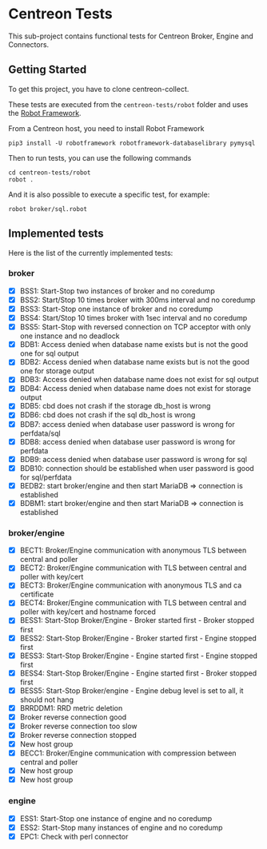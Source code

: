 # Centreon Tests

This sub-project contains functional tests for Centreon Broker, Engine and Connectors.

## Getting Started

To get this project, you have to clone centreon-collect.

These tests are executed from the `centreon-tests/robot` folder and uses the [Robot Framework](https://robotframework.org/).

From a Centreon host, you need to install Robot Framework

```
pip3 install -U robotframework robotframework-databaselibrary pymysql
```

Then to run tests, you can use the following commands

```
cd centreon-tests/robot
robot .
```

And it is also possible to execute a specific test, for example:

```
robot broker/sql.robot
```

## Implemented tests

Here is the list of the currently implemented tests:

### broker

- [x] BSS1: Start-Stop two instances of broker and no coredump
- [x] BSS2: Start/Stop 10 times broker with 300ms interval and no coredump
- [x] BSS3: Start-Stop one instance of broker and no coredump
- [x] BSS4: Start/Stop 10 times broker with 1sec interval and no coredump
- [x] BSS5: Start-Stop with reversed connection on TCP acceptor with only one instance and no deadlock
- [x] BDB1: Access denied when database name exists but is not the good one for sql output
- [x] BDB2: Access denied when database name exists but is not the good one for storage output
- [x] BDB3: Access denied when database name does not exist for sql output
- [x] BDB4: Access denied when database name does not exist for storage output
- [x] BDB5: cbd does not crash if the storage db_host is wrong
- [x] BDB6: cbd does not crash if the sql db_host is wrong
- [x] BDB7: access denied when database user password is wrong for perfdata/sql
- [x] BDB8: access denied when database user password is wrong for perfdata
- [x] BDB9: access denied when database user password is wrong for sql
- [x] BDB10: connection should be established when user password is good for sql/perfdata
- [x] BEDB2: start broker/engine and then start MariaDB => connection is established
- [x] BDBM1: start broker/engine and then start MariaDB => connection is established

### broker/engine

- [x] BECT1: Broker/Engine communication with anonymous TLS between central and poller
- [x] BECT2: Broker/Engine communication with TLS between central and poller with key/cert
- [x] BECT3: Broker/Engine communication with anonymous TLS and ca certificate
- [x] BECT4: Broker/Engine communication with TLS between central and poller with key/cert and hostname forced
- [x] BESS1: Start-Stop Broker/Engine - Broker started first - Broker stopped first
- [x] BESS2: Start-Stop Broker/Engine - Broker started first - Engine stopped first
- [x] BESS3: Start-Stop Broker/Engine - Engine started first - Engine stopped first
- [x] BESS4: Start-Stop Broker/Engine - Engine started first - Broker stopped first
- [x] BESS5: Start-Stop Broker/engine - Engine debug level is set to all, it should not hang
- [x] BRRDDM1: RRD metric deletion
- [x] Broker reverse connection good
- [x] Broker reverse connection too slow
- [x] Broker reverse connection stopped
- [x] New host group
- [x] BECC1: Broker/Engine communication with compression between central and poller
- [x] New host group
- [x] New host group

### engine

- [x] ESS1: Start-Stop one instance of engine and no coredump
- [x] ESS2: Start-Stop many instances of engine and no coredump
- [x] EPC1: Check with perl connector
